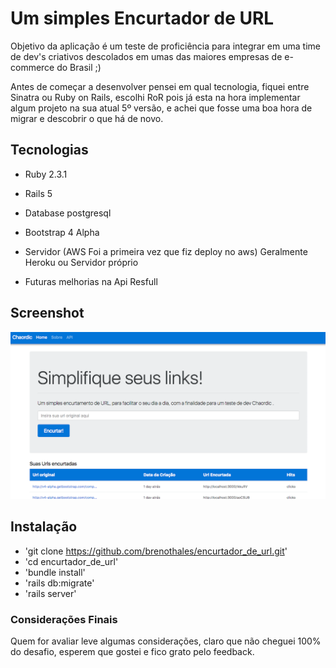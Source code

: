 # Um simples Encurtador de URL

Objetivo da aplicação é um teste de proficiência para integrar em uma time de dev's criativos descolados em umas das maiores empresas de e-commerce do Brasil ;)  

Antes de começar a desenvolver pensei em qual tecnologia, fiquei entre Sinatra ou Ruby on Rails, escolhi RoR pois já esta na hora implementar algum projeto na sua atual 5º versão, e achei que fosse uma boa hora de migrar e descobrir o que há de novo.

## Tecnologias
* Ruby 2.3.1

* Rails 5

* Database postgresql

* Bootstrap 4 Alpha

* Servidor (AWS Foi a primeira vez que fiz deploy no aws) Geralmente Heroku ou Servidor próprio

* Futuras melhorias na Api Resfull

## Screenshot
![alt tag](https://github.com/brenothales/encurtador_de_url/blob/master/app/assets/images/screenshort.png?raw=true)

## Instalação
* 'git clone https://github.com/brenothales/encurtador_de_url.git'
* 'cd encurtador_de_url'
* 'bundle install'
* 'rails db:migrate'
* 'rails server'

### Considerações Finais
Quem for avaliar leve algumas considerações, claro que não cheguei 100% do desafio, esperem que gostei e fico grato pelo feedback.
